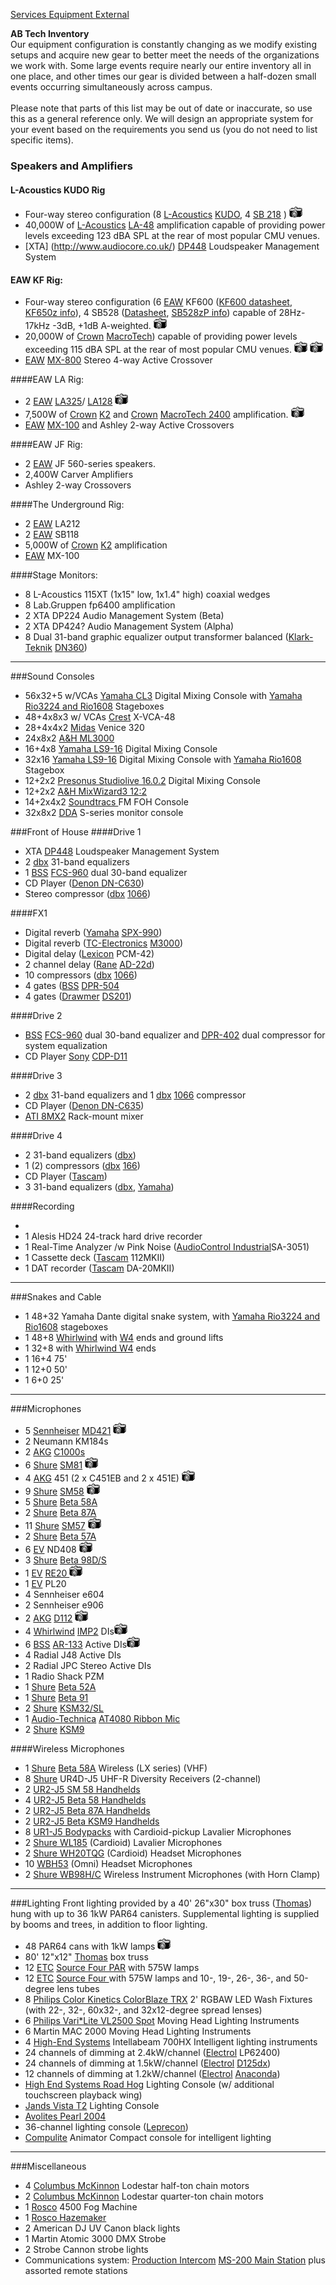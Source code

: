 <div class = "title-header">
  <p class="text-justify"> 
  <a href="/services"> Services </a> 
   <a href="/equipment" class="current"> Equipment </a>
    <a href="/external"> External </a> 
  </p>
</div>

**AB Tech Inventory**  
Our equipment configuration is constantly changing as we modify existing
setups and acquire new gear
to better meet the needs of the organizations we work with. Some large events
require nearly our entire inventory all in one place, and other times our gear
is divided between a half-dozen small events occurring simultaneously across
campus.
<br><br>
Please note that parts of this list may be out of date or inaccurate, so use
this as a general reference only.
We will design an appropriate system for your event based on the requirements
you send us (you do not need to list specific items).  

### Speakers and Amplifiers


#### L-Acoustics KUDO Rig

* Four-way stereo configuration (8 [L-Acoustics](http://www.l-acoustics.com)
 [KUDO](http://www.l-acoustics.com/products-kudo-33.html),
  4 [SB 218](http://www.l-acoustics.com/products-sb28-subwoofer-44.html) ) 
  <a href="/static/img/equipment/kudo.jpg"><img
      border=0 src="/static/img/photo.gif"></a>
* 40,000W of [L-Acoustics](http://www.l-acoustics.com/)
  [LA-48](http://labgruppen.com/products/fp_series/c/fp_6400/)
  amplification capable of providing power levels exceeding 123 dBA SPL at the rear
  of most
  popular CMU venues.
* [XTA] (http://www.audiocore.co.uk/)
  [DP448](http://www.audiocore.co.uk/products-series4.html)
  Loudspeaker Management System


#### EAW KF Rig:
* Four-way stereo configuration (6 <a
    href="http://www.eaw.com">EAW</a> KF600
  (<a
      href="ftp://ftp.eaw.com/Loudspeaker_product_info/Discontinued_loudspeakers/KF_Series//KF600.pdf">KF600
    datasheet</a>,
  <a href="http://www.eaw.com/products/item.phtml?part_number=997195">KF650z
    info</a>),
  4 SB528 (<a
      href="ftp://ftp.eaw.com/Discontinued%20Products/Datasheets/PDFs/SB528.pdf">Datasheet</a>,
  <a href="http://www.eaw.com/products/item.phtml?part_number=997150">SB528zP
    info</a>)
  capable of 28Hz-17kHz -3dB, +1dB A-weighted. <a
      href="/static/img/equipment/mains.jpg"><img border=0
                                                       src="/static/img/photo.gif"></a>
* 20,000W of <a href="http://www.crownaudio.com">Crown</a>
  <a
      href="http://www.crownaudio.com/amp_htm/macronew.htm">MacroTech</a>)
  capable of providing power levels exceeding 115 dBA SPL at the rear
  of most
  popular CMU venues. <a
      href="/static/img/equipment/ferdinand.jpg"><img border=0
                                                           src="/static/img/photo.gif"></a>
  <a href="/static/img/equipment/luther.jpg"><img border=0
                                                       src="/static/img/photo.gif"></a>
* <a href="http://www.eaw.com">EAW</a>
  <a href="http://www.eaw.com/products/MX/index.shtml">MX-800</a>
  Stereo
  4-way Active Crossover

####EAW LA Rig:  
<ul>
<li>2 <a href="http://www.eaw.com">EAW</a> <a
    href="http://www.eaw.com/products/item.phtml?part_number=999025">LA325</a>/
  <a href="http://www.eaw.com/products/item.phtml?part_number=997212">LA128</a>
  <a href="/static/img/equipment/la.jpg"><img border=0
                                                   src="/static/img/photo.gif"></a>
<li>7,500W of <a href="http://www.crownaudio.com">Crown</a> <a
    href="http://www.crownaudio.com/amp_htm/k.htm">K2</a> and
  <a href="http://www.crownaudio.com">Crown</a>
  <a href="http://www.crownaudio.com/amp_htm/macronew.htm">MacroTech
    2400</a> amplification. <a
      href="/static/img/equipment/swissvale.jpg"><img border=0
                                                           src="/static/img/photo.gif"></a>
<li><a href="http://www.eaw.com">EAW</a>
  <a href="http://www.eaw.com/products/MX/index.shtml">MX-100</a> and
  Ashley 2-way Active Crossovers
</ul>

####EAW JF Rig:
<ul>
<li>2 <a href="http://www.eaw.com">EAW</a> JF 560-series speakers.
<li>2,400W Carver Amplifiers
<li>Ashley 2-way Crossovers
</ul>
####The Underground Rig:
<ul>
<li>2 <a href="http://www.eaw.com">EAW</a> LA212
<li>2 <a href="http://www.eaw.com">EAW</a> SB118
<li>5,000W of <a href="http://www.crownaudio.com">Crown</a> <a
    href="http://www.crownaudio.com/amp_htm/k.htm">K2</a> amplification
<li><a href="http://www.eaw.com/">EAW</a> MX-100
</ul>


####Stage Monitors:

<ul>
<li>8 L-Acoustics 115XT (1x15" low, 1x1.4" high) coaxial wedges</li>
<li>8 Lab.Gruppen fp6400 amplification</li>
<li>2 XTA DP224 Audio Management System (Beta)</li>
<li>2 XTA DP424? Audio Management System (Alpha)</li>

<li>8 Dual 31-band graphic equalizer output transformer balanced (<a
    href="http://www.klarkteknik.com">Klark-Teknik</a> <a
    href="http://www.klarkteknik.com/dn360.htm">DN360</a>)
</ul>
<hr>


###Sound Consoles
<ul>
<li>56x32+5 w/VCAs <a
    href="http://www.yamahaproaudio.com/global/en/products/mixers/cl/index.jsp">Yamaha
  CL3</a> Digital Mixing Console with
  <a
      href="http://www.yamahaproaudio.com/global/en/products/interfaces/rio/index.jsp">Yamaha
    Rio3224 and Rio1608</a> Stageboxes
<li>48+4x8x3 w/ VCAs <a href="http://www.crestaudio.com">Crest</a>
  X-VCA-48
<li>28+4x4x2 <a href="http://www.midasconsoles.com/">Midas</a> Venice
  320
<li>24x8x2 <a
    href="http://www.allen-heath.com/uk/Products/pages/ProductDetails.aspx?catId=&ProductId=ML3000&SubCatId=">A&H
  ML3000</a>
<li>16+4x8 <a
    href="http://www.yamahaproaudio.com/products/mixers/ls9/">Yamaha
  LS9-16</a> Digital Mixing Console
<li>32x16 <a
    href="http://www.yamahaproaudio.com/products/mixers/ls9/">Yamaha
  LS9-16</a> Digital Mixing Console with
  <a
      href="http://www.yamahaproaudio.com/global/en/products/interfaces/rio/index.jsp">Yamaha
    Rio1608</a> Stagebox
<li>12+2x2 <a
    href="http://www.presonus.com/products/StudioLive-16.0.2">Presonus
  Studiolive 16.0.2</a> Digital Mixing Console
<li>12+2x2 <a
    href="http://www.allen-heath.com/uk/products/pages/productdetails.aspx?CatId=MixWizard3Series&ProductId=MixWizard3122">A&H
  MixWizard3 12:2</a>
<li>14+2x4x2 <a href="http://www.digiconsoles.com/">Soundtracs </a>FM
  FOH Console
<li>32x8x2 <a href="http://www.ddaconsoles.com">DDA</a> S-series
  monitor console
</ul>

###Front of House
####Drive 1
<ul>
<li>XTA <a href="http://www.audiocore.co.uk/products-series4.html">DP448</a>
  Loudspeaker Management System
<li>2 <a href="http://www.dbxpro.com">dbx</a> 31-band equalizers
<li>1 <a href="http://www.bss.co.uk">BSS</a> <a
    href="http://www.bss.co.uk/products/equalisers/fcs-960/index.html">FCS-960</a>
  dual 30-band equalizer
<li>CD Player (<a href="http://www.usa.denon.com/pro/">Denon
  DN-C630</a>)
<li>Stereo compressor (<a href="http://www.dbxpro.com">dbx</a> <a
    href="http://www.dbxpro.com/1066.htm">1066</a>)
</ul>


####FX1
<ul>
<li>Digital reverb (<a href="http://www.yamaha.com">Yamaha</a> <a
    href="http://www.yamaha.com/yamahavgn/CDA/ContentDetail/ModelSeriesDetail/0,6373,CNTID%253D128%2526CTID%253D228900%2526VNM%253DLIVE%2526AFLG%253DY%2526LGFL%253DN,00.html">SPX-990</a>)
<li>Digital reverb (<a href="http://www.tcelectronic.com/">TC-Electronics</a>
  <a href="http://www.tcelectronic.com/default.asp?id=853">M3000</a>)
<li>Digital delay (<a href="http://www.lexicon.com">Lexicon</a>
  PCM-42)
<li>2 channel delay (<a href="http://www.rane.com">Rane</a> <a
    href="http://www.rane.com/ad22d.html">AD-22d</a>)
<li>10 compressors (<a href="http://www.dbxpro.com">dbx</a> <a
    href="http://www.dbxpro.com/1066.htm">1066</a>)
<li>4 gates (<a href="http://www.bss.co.uk">BSS</a> <a
    href="http://www.bss.co.uk/products/dynamics/dpr-504/index.html">DPR-504</a>
<li>4 gates (<a href="http://www.drawmer.com">Drawmer</a> <a
    href="http://www.drawmer.com/ds201.htm">DS201</a>)
</ul>

####Drive 2
<ul>
<li><a href="http://www.bss.co.uk">BSS</a> <a
    href="http://www.bss.co.uk/products/equalisers/fcs-960/index.html">FCS-960</a>
  dual 30-band equalizer and <a
      href="http://www.bss.co.uk/products/dynamics/dpr-402/index.html">DPR-402</a>
  dual compressor for system equalization
<li> CD Player <a href="http://www.sony.com">Sony</a> <a
    href="http://bssc.sel.sony.com/Professional/webapp/ModelPrint?id=55638">CDP-D11</a>
</ul>


####Drive 3
<ul>
<li>2 <a href="http://www.dbxpro.com">dbx</a> 31-band equalizers and 1
  <a href="http://www.dbxpro.com">dbx</a> <a
      href="http://www.dbxpro.com/1066.htm">1066</a> compressor
<li> CD Player (<a href="http://www.usa.denon.com/pro/">Denon
  DN-C635</a>)
<li><a href="http://www.audiotoys.com/">ATI </a> <a
    href="http://www.audiotoys.com/8MX2.HTM">8MX2</a> Rack-mount mixer
</ul>

####Drive 4
<ul>
<li>2 31-band equalizers (<a href="http://www.dbxpro.com/">dbx</a>)
<li>1 (2) compressors (<a href="http://www.dbxpro.com">dbx</a> <a
    href="http://www.dbxpro.com/">166</a>)
<li>CD Player (<a href="http://www.tascam.com">Tascam</a>)
<li>3 31-band equalizers (<a href="http://www.dbxpro.com/">dbx</a>, <a
    href="http://www.yamaha.com/">Yamaha</a>)
</ul>

####Recording
<ul>
<li>
<li>1 Alesis HD24 24-track hard drive recorder
<li>1 Real-Time Analyzer /w Pink Noise (<a
    href="http://www.audiocontrolindustrial.com/">AudioControl
  Industrial</a>SA-3051)
<li>1 Cassette deck (<a href="http://www.tascam.com">Tascam</a>
  112MKII)
<li>1 DAT recorder (<a href="http://www.tascam.com">Tascam</a>
  DA-20MKII)
</ul>


<hr>
###Snakes and Cable
<ul>
<li>1 48+32 Yamaha Dante digital snake system, with <a
    href="http://www.yamahaproaudio.com/global/en/products/interfaces/rio/index.jsp">Yamaha
  Rio3224 and Rio1608</a> stageboxes
<li>1 48+8 <a href="http://www.whirlwindusa.com/">Whirlwind</a> with
  <a href="http://www.whirlwindusa.com/multi012.html">W4</a> ends and
  ground lifts
<li>1 32+8 with <a href="http://www.whirlwindusa.com/multi012.html">
  Whirlwind W4</a> ends
<li>1 16+4 75'
<li>1 12+0 50'
<li>1 6+0 25'
</ul>


<hr>
###Microphones
<ul>

<li>5 <a href="http://www.sennheiserusa.com">Sennheiser</a> <a
    href="http://www.sennheiserusa.com/pages/products/micro/md421.htm">MD421</a>
  <a href="/static/img/equipment/421.jpg"><img border=0
                                                    src="/static/img/photo.gif"></a>
<li>2 Neumann KM184s
<li>2 <a href="http://www.akg.com">AKG</a> <a
    href="http://www.akg.com/products/powerslave,mynodeid,15,id,759,pid,759,_language,EN.html">C1000s</a> </a>
<li>6 <a href="http://www.shure.com">Shure</a> <a
    href="http://www.shure.com/microphones/models/sm81.asp">SM81</a> <a
    href="/static/img/equipment/sm81.jpg"><img border=0
                                                    src="/static/img/photo.gif"></a>
<li>4 <a href="http://www.akg.com">AKG</a> 451 (2 x C451EB and 2 x
  451E) <a href="/static/img/equipment/ck451eb.jpg"><img border=0
                                                              src="/static/img/photo.gif"></a>
<li>9 <a href="http://www.shure.com">Shure</a> <a
    href="http://www.shure.com/microphones/models/sm58.asp">SM58</a> <a
    href="/static/img/equipment/sm58.jpg"><img border=0
                                                    src="/static/img/photo.gif"></a>
<li>5 <a href="http://www.shure.com">Shure</a> <a
    href="http://www.shure.com/microphones/models/beta58a.asp">Beta
  58A</a>
<li>2 <a href="http://www.shure.com">Shure</a> <a
    href="http://www.shure.com/microphones/models/beta87.asp">Beta
  87A</a>
<li>11 <a href="http://www.shure.com">Shure</a> <a
    href="http://www.shure.com/microphones/models/sm57.asp">SM57</a> <a
    href="/static/img/equipment/sm57.jpg"><img border=0
                                                    src="/static/img/photo.gif"></a>
<li>2 <a href="http://www.shure.com">Shure</a> <a
    href="http://www.shure.com/microphones/models/beta57a.asp">Beta
  57A</a>
<li>6 <a href="http://www.electrovoice.com">EV</a> ND408 <a
    href="/static/img/equipment/408.jpg"><img border=0
                                                   src="/static/img/photo.gif"></a>
<li>3 <a href="http://www.shure.com">Shure</a> <a
    href="http://www.shure.com/microphones/models/beta98ds.asp">Beta
  98D/S</a>
<li>1 <a href="http://www.electrovoice.com">EV</a> <a
    href="http://www.electrovoice.com/electrovoice/products.nsf/allpages/4F56507BDF754C5086256B900080527F?Opendocument">RE20 </a><a
    href="/static/img/equipment/re20.jpg"><img border=0
                                                    src="/static/img/photo.gif"></a>
<li>1 <a href="http://www.electrovoice.com">EV</a> PL20
<li>4 Sennheiser e604
<li>2 Sennheiser e906
<li>2 <a href="http://www.akg-acoustics.com">AKG</a> <a
    href="http://www.akg.com/products/powerslave,mynodeid,15,id,261,pid,261,_language,EN.html">D112</a>
  <a href="/static/img/equipment/d112.jpg"><img border=0
                                                     src="/static/img/photo.gif"></a>
<li>4 <a href="http://www.whirlwindusa.com">Whirlwind</a> <a
    href="http://www.whirlwindusa.com/dirbox.html">IMP2</a> DIs<a
    href="/static/img/equipment/DI.jpg"><img border=0
                                                  src="/static/img/photo.gif"></a>
<li>6 <a href="http://www.bss.co.uk">BSS</a> <a
    href="http://www.bss.co.uk/ar133.htm">AR-133</a> Active DIs<a
    href="/static/img/equipment/ar133.gif"><img border=0
                                                     src="/static/img/photo.gif"></a>
<li>4 Radial J48 Active DIs
<li>2 Radial JPC Stereo Active DIs
<li>1 Radio Shack PZM
<li>1 <a href="http://www.shure.com">Shure</a> <a
    href="http://www.shure.com/microphones/models/beta52.asp">Beta
  52A</a>
<li>1 <a href="http://www.shure.com">Shure</a> <a
    href="http://www.shure.com/microphones/models/beta91.asp">Beta
  91</a>
<li>2 <a href="http://www.shure.com">Shure</a> <a
    href="http://www.shure.com/microphones/models/ksm32.asp">KSM32/SL </a>
<li>1 <a href="http://www.audio-technica.com">Audio-Technica</a> <a
    href="http://www.audio-technica.com/cms/wired_mics/b0107aebd9c2641d/index.html">AT4080
  Ribbon Mic </a>
<li>2 <a href="http://www.shure.com">Shure</a> <a
    href="http://www.shure.com/americas/products/microphones/ksm/ksm9-handheld-vocal-microphone">KSM9 </a>

</ul>


####Wireless Microphones
<ul>
<li>1 <a href="http://www.shure.com">Shure</a> <a
    href="http://www.shure.com/microphones/models/beta58a.asp">Beta
  58A</a> Wireless (LX series) (VHF)
<li>8 <a href="http://www.shure.com">Shure</a> UR4D-J5 UHF-R Diversity
  Receivers (2-channel)
<li>2 <a href="http://www.shure.com/wireless/uhf/u2.asp">UR2-J5 SM 58
  Handhelds</a>
<li>4 <a href="http://www.shure.com/wireless/uhf/u2.asp">UR2-J5 Beta
  58 Handhelds</a>
<li>2 <a href="http://www.shure.com/wireless/uhf/u2.asp">UR2-J5 Beta
  87A Handhelds</a>
<li>2 <a href="http://www.shure.com/wireless/uhf/u2.asp">UR2-J5 Beta
  KSM9 Handhelds</a>
<li>8 <a href="http://www.shure.com/wireless/uhf/u1.asp">UR1-J5
  Bodypacks</a> with Cardioid-pickup Lavalier Microphones
<li>2 <a href="http://www.shure.com/microphones/models/wl18x.asp">Shure
  WL185</a> (Cardioid) Lavalier Microphones
<li>2 <a href="http://www.shure.com/microphones/models/wh20.asp">Shure
  WH20TQG</a> (Cardioid) Headset Microphones
<li>10 <a href="http://www.shure.com/microphones/models/beta53.asp">WBH53</a>
  (Omni) Headset Microphones
<li>2 <a href="http://www.shure.com/microphones/models/beta98h.asp">Shure
  WB98H/C</a> Wireless Instrument Microphones (with Horn Clamp)
</ul>


<hr>

###Lighting
Front lighting provided by a 40' 26"x30" box truss
(<a href="http://www.jthomaseng.com">Thomas</a>) hung with
up to 36 1kW PAR64 canisters. Supplemental lighting is supplied by booms
and
trees, in addition to floor lighting.

<ul>
<li>48 PAR64 cans with 1kW lamps <a
    href="/static/img/equipment/pars.jpg"><img border=0
                                                    src="/static/img/photo.gif"></a>
<li>80' 12"x12" <a href="http://www.jthomaseng.com">Thomas</a> box
  truss
<li>12 <a href="http://www.etcconnect.com">ETC</a>
  <a href="http://www.etcconnect.com/products/products.asp?13"> Source
    Four PAR</a> with 575W lamps
<li>12 <a href="http://www.etcconnect.com">ETC</a>
  <a href="http://www.etcconnect.com/products/products.asp?1"> Source
    Four </a> with 575W lamps and 10-, 19-, 26-, 36-, and 50-degree
  lens tubes
<li>8 <a href="http://www.colorkinetics.com/ls/rgb/colorblazetrx/">Philips
  Color Kinetics ColorBlaze TRX</a> 2' RGBAW LED Wash Fixtures (with
  22-, 32-, 60x32-, and 32x12-degree spread lenses)
<li>6 <a
    href="http://www.vari-lite.com/index.php?src=directory&view=products&srctype=detail&refno=34215&category=Series2000">Philips
  Vari*Lite VL2500 Spot</a> Moving Head Lighting Instruments
<li>6 Martin MAC 2000 Moving Head Lighting Instruments
<li>4 <a href="http://www.highend.com">High-End Systems</a>
  Intellabeam 700HX Intelligent lighting instruments
<li>24 channels of dimming at 2.4kW/channel (<a
    href="http://www.electrol.net">Electrol</a> LP62400)
<li>24 channels of dimming at 1.5kW/channel (<a
    href="http://www.electrol.net">Electrol</a>
  <a href="http://www.electrol.net/dxdimming.htm">D125dx</a>)
<li>12 channels of dimming at 1.2kW/channel (<a
    href="http://www.electrol.net">Electrol</a>
  <a href="http://www.electrol.net/anaconda.htm">Anaconda</a>)
<li><a
    href="http://www.highend.com/products/controllers/RoadHogConsole.asp">High
  End Systems Road Hog</a> Lighting Console (w/ additional touchscreen
  playback wing)
<li><a href="http://www.jandsvista.com/products/vista-t2-console/">Jands
  Vista T2</a> Lighting Console
<li><a href="http://www.avolites.org.uk/products/pearl2004.htm">Avolites
  Pearl 2004</a>
<li>36-channel lighting console (<a href="http://www.leprecon.com">Leprecon</a>)
<li><a href="http://www.compulite.com">Compulite</a> Animator Compact
  console for intelligent lighting
</ul>
<hr>
###Miscellaneous
<ul>
<li>4 <a href="http://www.cmworks.com/">Columbus McKinnon</a> Lodestar
  half-ton chain motors
<li>2 <a href="http://www.cmworks.com/">Columbus McKinnon</a> Lodestar
  quarter-ton chain motors
<li>1 <a href="http://www.rosco.com">Rosco</a> 4500 Fog Machine
<li>1 <a href="http://www.rosco-ca.com/products/fog/hazemaker.html">Rosco
  Hazemaker</a>
<li>2 American DJ UV Canon black lights
<li>1 Martin Atomic 3000 DMX Strobe
<li>2 Strobe Cannon strobe lights
<li>Communications system: <a href="http://www.beltpack.com">Production
  Intercom</a> <a href="http://www.beltpack.com/ms-200.htm">MS-200
  Main Station</a> plus assorted remote stations
</ul>
